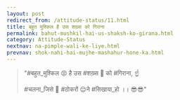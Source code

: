 ```yaml
---
layout: post
redirect_from: /attitude-status/11.html
title: बहुत मुश्किल है उस शख़्स को गिराना
permalink: bahut-mushkil-hai-us-shaksh-ko-girana.html
category: Attitude-Status
nextnav: na-pimple-wali-ke-liye.html
prevnav: shok-nahi-hai-mujhe-mashahur-hone-ka.html
---
```

> "#बहुत_मुश्किल 😡 है उस #शख़्स 👦 को #गिराना, ☝ 
> 
> #चलना_जिसे 🏃 #ठोकरों 😌ने #सिखाया_हो ।। 😎😎"